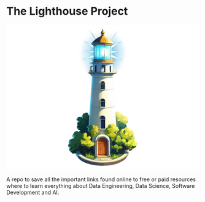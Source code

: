 # The Lighthouse Project
![The Lighthouse Project](https://github.com/alessandro-maccario/the-lighthouse-project/blob/main/attachments/logo_the_lighthouse_project.png?raw=true "The Lighthouse Project")

A repo to save all the important links found online to free or paid resources where to learn everything about Data Engineering, Data Science, Software Development and AI.
